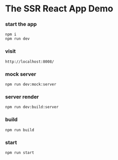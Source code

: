 # The SSR React App Demo

### start the app

```
npm i
npm run dev
```

### visit

```
http://localhost:8008/
```

### mock server

```
npm run dev:mock:server
```

### server render

```
npm run dev:build:server
```

### build

```
npm run build
```

### start

```
npm run start
```
